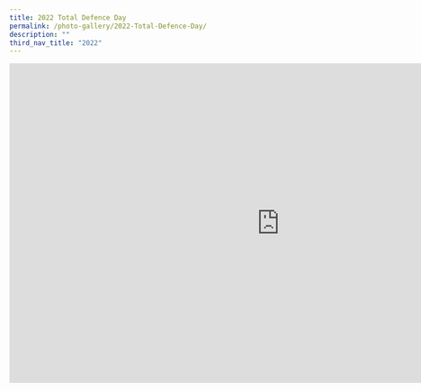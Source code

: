 ```yaml
---
title: 2022 Total Defence Day
permalink: /photo-gallery/2022-Total-Defence-Day/
description: ""
third_nav_title: "2022"
---
```


<iframe allowfullscreen="true" height="569" width="960" frameborder="0" src="https://docs.google.com/presentation/d/e/2PACX-1vREKeVDkTLReH29a8lOPS4mmX58Uw3siHdPeeoc8a2BSyJqpS6T_0wfO_-rpnYcieShppk3A7VKGIGq/embed?start=true&amp;loop=true&amp;delayms=5000"></iframe>